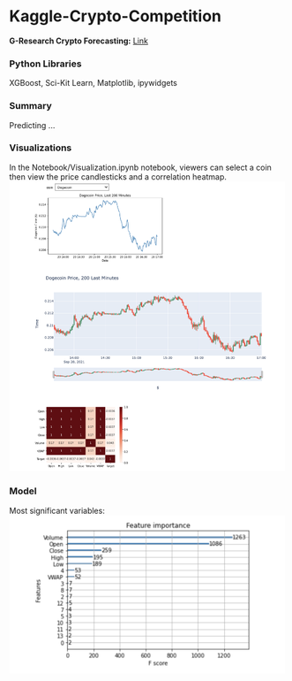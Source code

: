 # Kaggle-Crypto-Competition
<strong>G-Research Crypto Forecasting:</strong> [Link](https://www.kaggle.com/c/g-research-crypto-forecasting/overview)

### Python Libraries
XGBoost, Sci-Kit Learn, Matplotlib, ipywidgets

### Summary
Predicting ...

### Visualizations
In the Notebook/Visualization.ipynb notebook, viewers can select a coin then view the price candlesticks and a correlation heatmap.
<img src="Images/visualizations.png" alt="viz" width="500" />

### Model

Most significant variables:
<br>
<img src="Images/XGBoost_var_significance.png" alt="results" width="500" />
